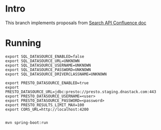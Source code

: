 # Intro

This branch implements proposals from [Search API Confluence doc](https://dnastack.atlassian.net/wiki/spaces/DISCO/pages/394690561/Search+API)

# Running

```
export SQL_DATASOURCE_ENABLED=false
export SQL_DATASOURCE_URL=UNKNOWN
export SQL_DATASOURCE_USERNAME=UNKNOWN
export SQL_DATASOURCE_PASSWORD=UNKNOWN
export SQL_DATASOURCE_DRIVERCLASSNAME=UNKNOWN

export PRESTO_DATASOURCE_ENABLED=true
export PRESTO_DATASOURCE_URL=jdbc:presto://presto.staging.dnastack.com:443
export PRESTO_DATASOURCE_USERNAME=<user>
export PRESTO_DATASOURCE_PASSWORD=<password>
export PRESTO_RESULTS_LIMIT_MAX=100
export CORS_URL=http://localhost:4200


mvn spring-boot:run
```


